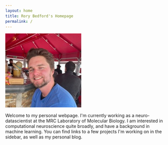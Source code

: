```yaml
---
layout: home
title: Rory Bedford's Homepage
permalink: /
---
```


![image](assets/profile.jpeg)

Welcome to my personal webpage. I'm currently working as a neuro-datascientist at the MRC Laboratory of Molecular Biology. I am interested in computational neuroscience quite broadly, and have a background in machine learning. You can find links to a few projects I'm working on in the sidebar, as well as my personal blog.
